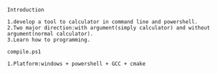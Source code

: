 `Introduction`

```
1.develop a tool to calculator in command line and powershell.
2.Two major direction:with argument(simply calculator) and without argument(normal calculator).
3.Learn how to programming.
```

`compile.ps1`

```
1.Platform:windows + powershell + GCC + cmake
```

